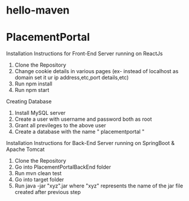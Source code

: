 # hello-maven

# PlacementPortal

Installation Instructions for Front-End Server running on ReactJs

1. Clone the Repository
2. Change cookie details in various pages (ex- instead of localhost as domain set it ur ip address,etc,port details,etc)
3. Run npm install
4. Run npm start

Creating Database

1. Install MySQL server 
2. Create a user with username and password both as root
3. Grant all previleges to the above user
4. Create a database with the name " placementportal "

Installation Instructions for Back-End Server running on SpringBoot & Apache Tomcat

1. Clone the Repository
2. Go into PlacementPortalBackEnd folder
3. Run mvn clean test
4. Go into target folder 
5. Run java -jar "xyz".jar  where "xyz" represents the name of the jar file created after previous step
